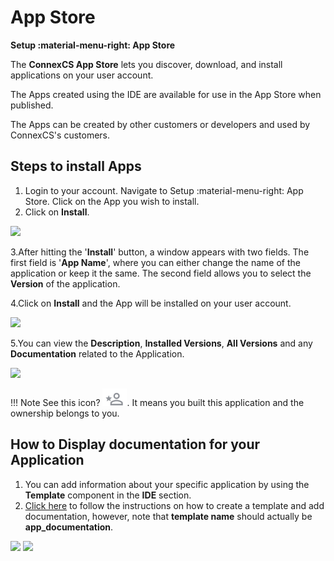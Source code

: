 # App Store

**Setup :material-menu-right: App Store**

The **ConnexCS App Store** lets you discover, download, and install applications on your user account.

The Apps created using the IDE are available for use in the App Store when published.

The Apps can be created by other customers or developers and used by ConnexCS's customers.

## Steps to install Apps

1. Login to your account. Navigate to Setup :material-menu-right: App Store. Click on the App you wish to install.
2. Click on **Install**.

<img src= "/setup/img/appstore.png">

3.After hitting the '**Install**' button, a window appears with two fields. The first field is '**App Name**', where you can either change the name of the application or keep it the same. The second field allows you to select the **Version** of the application.

4.Click on **Install** and the App will be installed on your user account.

<img src= "/setup/img/appstore1.png" width= "500">

5.You can view the **Description**, **Installed Versions**, **All Versions** and any **Documentation** related to the Application.

<img src= "/setup/img/appstore2.png" width= "500">

!!! Note
    See this icon? ![owner](image-1.png). It means you built this application and the ownership belongs to you.

## How to Display documentation for your Application

1. You can add information about your specific application by using the **Template** component in the **IDE** section.
2. [Click here](https://docs.connexcs.com/apps/architecture/template/#how-to-add-a-template) to follow the instructions on how to create a template and add documentation, however, note that **template name** should actually be **app_documentation**.

<img src= "/apps/img/appdoc.png">
<img src= "/apps/img/appdoc1.png">
